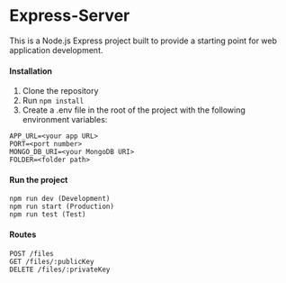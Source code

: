 # Express-Server

This is a Node.js Express project built to provide a starting point for web
application development.

#### Installation

1. Clone the repository
2. Run `npm install`
3. Create a .env file in the root of the project with the following environment
   variables:

```
APP_URL=<your app URL>
PORT=<port number>
MONGO_DB_URI=<your MongoDB URI>
FOLDER=<folder path>
```

#### Run the project

```
npm run dev (Development)
npm run start (Production)
npm run test (Test)
```

#### Routes

```
POST /files
GET /files/:publicKey
DELETE /files/:privateKey
```
